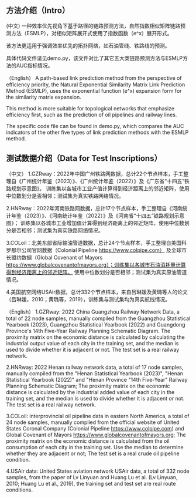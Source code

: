 方法介绍（Intro）
----
(中文)
一种效率优先视角下基于路径的链路预测方法，自然指数相似矩阵链路预测方法（ESMLP），对相似矩阵展开式使用了指数函数（e^x）展开形式。

该方法更适用于强调效率优先的拓扑网络，如石油管线、铁路线的预测。

具体代码文件请见demo.py，该文件对比了其它五大类链路预测方法与ESMLP方法的AUC指标情况。

（English）
A path-based link prediction method from the perspective of efficiency priority, 
the Natural Exponential Similarity Matrix Link Prediction Method (ESMLP), 
uses the exponential function (e^x) expansion form for the similarity matrix expansion.

This method is more suitable for topological networks that emphasize efficiency first, 
such as the prediction of oil pipelines and railway lines.

The specific code file can be found in demo.py, 
which compares the AUC indicators of the other five types of link prediction methods with the ESMLP method.


测试数据介绍（Data for Test Inscriptions）
----
（中文）
1.GZRway：2022年中国广州铁路网数据，总计22个节点样本，手工整理自《广州统计年鉴（2023）》、《广州统计年鉴（2022）》及《广东省“十四五”铁路规划示意图》。
训练集以各城市工业产值计算得到经济距离上的邻近矩阵，使用中位数划分是否相邻；测试集为真实铁路网络情况。

2.HNRway：2022年河南铁路网数据，总计17个节点样本，手工整理自《河南统计年鉴（2023）》、《河南统计年鉴（2022）》及《河南省“十四五”铁路规划示意图》；
训练集以各城市工业增加值计算得到经济距离上的邻近矩阵，使用中位数划分是否相邻；测试集为真实铁路网络情况。

3.COLoil：北美东部省际输油管道数据，总计24个节点样本，手工整理自美国科罗那尔公司官网数据（Colonial Pipeline https://www.colpipe.com）
及全球市长盟约数据（Global Covenant of Mayors https://www.globalcovenantofmayors.org）；训练集以各城市石油消耗量计算得到经济距离上的邻近矩阵，
使用中位数划分是否相邻；测试集为真实原油管道情况。

4.美国航空网络USAir数据，总计332个节点样本，来自吕琳媛及黄璐等人的论文（吕琳媛，2010；黄璐等，2019），训练集与测试集均为真实航线情况。

（English）
1.GZRway: 2022 China Guangzhou Railway Network Data, a total of 22 node samples, manually compiled from the Guangzhou Statistical Yearbook (2023),
Guangzhou Statistical Yearbook (2022) and Guangdong Province's 14th Five-Year Railway Planning Schematic Diagram.
The proximity matrix on the economic distance is calculated by calculating the industrial output value of each city in the training set,
and the median is used to divide whether it is adjacent or not. The test set is a real railway network.

2.HNRway: 2022 Henan railway network data, a total of 17 node samples, manually compiled from the "Henan Statistical Yearbook (2023)",
"Henan Statistical Yearbook (2022)" and "Henan Province "14th Five-Year" Railway Planning Schematic Diagram;
The proximity matrix on the economic distance is calculated by the industrial added value of each city in the training set,
and the median is used to divide whether it is adjacent or not. The test set is a real railway network.

3.COLoil: interprovincial oil pipeline data in eastern North America, a total of 24 node samples,
manually compiled from the official website of United States Coronal Company (Colonial Pipeline https://www.colpipe.com)
and Global Covenant of Mayors https://www.globalcovenantofmayors.org;
The proximity matrix on the economic distance is calculated from the oil consumption of each city in the training set.
Use the median to determine whether they are adjacent or not; The test set is a real crude oil pipeline condition.

4.USAir data: United States aviation network USAir data, a total of 332 node samples,
from the paper of Lv Linyuan and Huang Lu et al. (Lv Linyuan, 2010; Huang Lu et al., 2019),
the training set and test set are real route conditions.
